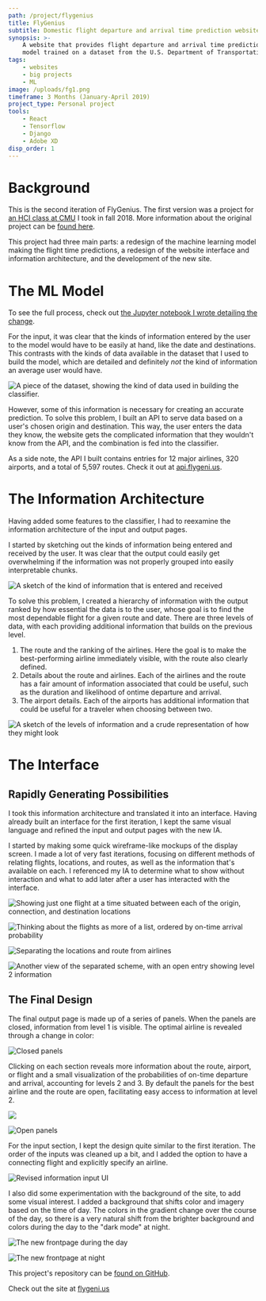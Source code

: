 ```yaml
---
path: /project/flygenius
title: FlyGenius
subtitle: Domestic flight departure and arrival time prediction website
synopsis: >-
    A website that provides flight departure and arrival time predictions using a
    model trained on a dataset from the U.S. Department of Transportation.
tags:
    - websites
    - big projects
    - ML
image: /uploads/fg1.png
timeframe: 3 Months (January-April 2019)
project_type: Personal project
tools:
    - React
    - Tensorflow
    - Django
    - Adobe XD
disp_order: 1
---
```


# Background

This is the second iteration of FlyGenius. The first version was a project for [an HCI class at CMU](http://humanaiclass.org) I took in fall 2018. More information about the original project can be [found here](https://archive.christianbroms.com/project/flygenius-v1).

This project had three main parts: a redesign of the machine learning model making the flight time predictions, a redesign of the website interface and information architecture, and the development of the new site.

# The ML Model

To see the full process, check out [the Jupyter notebook I wrote detailing the change](https://github.com/CBR0MS/flight-time-model-data/blob/master/visualization/v2/v2Modeling.md).

For the input, it was clear that the kinds of information entered by the user to the model would have to be easily at hand, like the date and destinations. This contrasts with the kinds of data available in the dataset that I used to build the model, which are detailed and definitely _not_ the kind of information an average user would have.

![](/uploads/data.png "A piece of the dataset, showing the kind of data used in building the classifier.")

However, some of this information is necessary for creating an accurate prediction. To solve this problem, I built an API to serve data based on a user's chosen origin and destination. This way, the user enters the data they know, the website gets the complicated information that they wouldn't know from the API, and the combination is fed into the classifier.

As a side note, the API I built contains entries for 12 major airlines, 320 airports, and a total of 5,597 routes. Check it out at [api.flygeni.us](https://api.flygeni.us/docs).

# The Information Architecture

Having added some features to the classifier, I had to reexamine the information architecture of the input and output pages.

I started by sketching out the kinds of information being entered and received by the user. It was clear that the output could easily get overwhelming if the information was not properly grouped into easily interpretable chunks.

![](/uploads/flow.png "A sketch of the kind of information that is entered and received")

To solve this problem, I created a hierarchy of information with the output ranked by how essential the data is to the user, whose goal is to find the most dependable flight for a given route and date. There are three levels of data, with each providing additional information that builds on the previous level.

1. The route and the ranking of the airlines. Here the goal is to make the best-performing airline immediately visible, with the route also clearly defined.
2. Details about the route and airlines. Each of the airlines and the route has a fair amount of information associated that could be useful, such as the duration and likelihood of ontime departure and arrival.
3. The airport details. Each of the airports has additional information that could be useful for a traveler when choosing between two.

![](/uploads/archi.png "A sketch of the levels of information and a crude representation of how they might look")

# The Interface

## Rapidly Generating Possibilities

I took this information architecture and translated it into an interface. Having already built an interface for the first iteration, I kept the same visual language and refined the input and output pages with the new IA.

I started by making some quick wireframe-like mockups of the display screen. I made a lot of very fast iterations, focusing on different methods of relating flights, locations, and routes, as well as the information that's available on each. I referenced my IA to determine what to show without interaction and what to add later after a user has interacted with the interface.

![](/uploads/fgwire1.png "Showing just one flight at a time situated between each of the origin, connection, and destination locations")

![](/uploads/fgwire4.png "Thinking about the flights as more of a list, ordered by on-time arrival probability")

![](/uploads/fgwire3.png "Separating the locations and route from airlines")

![](/uploads/fgwire5.png "Another view of the separated scheme, with an open entry showing level 2 information")

## The Final Design

The final output page is made up of a series of panels. When the panels are closed, information from level 1 is visible. The optimal airline is revealed through a change in color:

![](/uploads/fg2.png "Closed panels")

Clicking on each section reveals more information about the route, airport, or flight and a small visualization of the probabilities of on-time departure and arrival, accounting for levels 2 and 3. By default the panels for the best airline and the route are open, facilitating easy access to information at level 2.

![](/uploads/fg.gif)

![](/uploads/fg6.png "Open panels")

For the input section, I kept the design quite similar to the first iteration. The order of the inputs was cleaned up a bit, and I added the option to have a connecting flight and explicitly specify an airline.

![](/uploads/fg4.png "Revised information input UI")

I also did some experimentation with the background of the site, to add some visual interest. I added a background that shifts color and imagery based on the time of day. The colors in the gradient change over the course of the day, so there is a very natural shift from the brighter background and colors during the day to the "dark mode" at night.

![](/uploads/fg1.png "The new frontpage during the day")

![](/uploads/fg5.png "The new frontpage at night")

This project's repository can be [found on GitHub](https://github.com/CBR0MS/flight-time-model).

Check out the site at [flygeni.us](https://flygeni.us)
